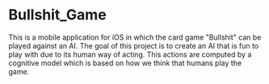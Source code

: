# Bullshit_Game

This is a mobile application for iOS in which the card game "Bullshit" can be played against an AI.
The goal of this project is to create an AI that is fun to play with due to its human way of acting. 
This actions are computed by a cognitive model which is based on how we think that humans play the game. 
